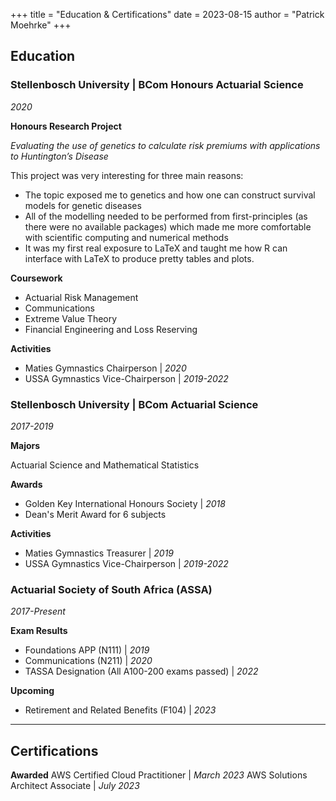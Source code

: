 +++
title = "Education & Certifications"
date = 2023-08-15
author = "Patrick Moehrke"
+++

## Education
### Stellenbosch University | BCom Honours Actuarial Science
_2020_

**Honours Research Project** 

_Evaluating the use of genetics to calculate risk premiums with applications to Huntington’s Disease_

This project was very interesting for three main reasons:
- The topic exposed me to genetics and how one can construct survival models for genetic diseases
- All of the modelling needed to be performed from first-principles (as there were no available packages) which made me more comfortable with scientific computing and numerical methods 
- It was my first real exposure to LaTeX and taught me how R can interface with LaTeX to produce pretty tables and plots.

**Coursework**

- Actuarial Risk Management
- Communications
- Extreme Value Theory
- Financial Engineering and Loss Reserving

**Activities**
- Maties Gymnastics Chairperson | _2020_
- USSA Gymnastics Vice-Chairperson | _2019-2022_

### Stellenbosch University | BCom Actuarial Science
_2017-2019_

**Majors** 

Actuarial Science and Mathematical Statistics

**Awards**
- Golden Key International Honours Society | _2018_
- Dean's Merit Award for 6 subjects

**Activities**
- Maties Gymnastics Treasurer | _2019_
- USSA Gymnastics Vice-Chairperson | _2019-2022_

### Actuarial Society of South Africa (ASSA)
_2017-Present_

**Exam Results**
- Foundations APP (N111) | _2019_
- Communications (N211) | _2020_
- TASSA Designation (All A100-200 exams passed) | _2022_

**Upcoming**
- Retirement and Related Benefits (F104) | _2023_

---

## Certifications
**Awarded**
AWS Certified Cloud Practitioner | _March 2023_
AWS Solutions Architect Associate | _July 2023_
